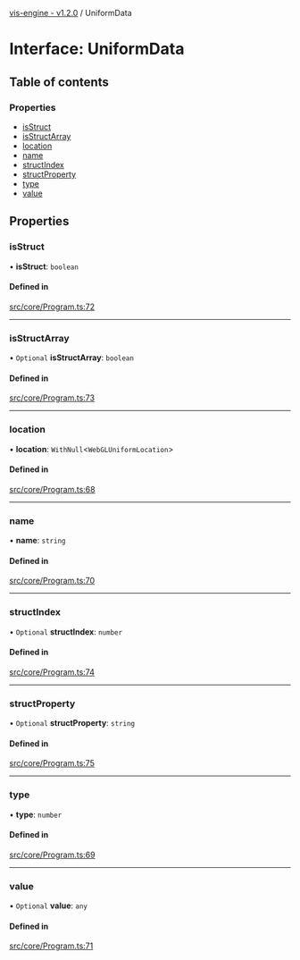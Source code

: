 [vis-engine - v1.2.0](../index.md) / UniformData

# Interface: UniformData

## Table of contents

### Properties

- [isStruct](UniformData.md#isstruct)
- [isStructArray](UniformData.md#isstructarray)
- [location](UniformData.md#location)
- [name](UniformData.md#name)
- [structIndex](UniformData.md#structindex)
- [structProperty](UniformData.md#structproperty)
- [type](UniformData.md#type)
- [value](UniformData.md#value)

## Properties

### isStruct

• **isStruct**: `boolean`

#### Defined in

[src/core/Program.ts:72](https://github.com/sakitam-gis/vis-engine/blob/master/src/core/Program.ts?at&#x3D;4124c8d#line&#x3D;72)

___

### isStructArray

• `Optional` **isStructArray**: `boolean`

#### Defined in

[src/core/Program.ts:73](https://github.com/sakitam-gis/vis-engine/blob/master/src/core/Program.ts?at&#x3D;4124c8d#line&#x3D;73)

___

### location

• **location**: `WithNull`<`WebGLUniformLocation`\>

#### Defined in

[src/core/Program.ts:68](https://github.com/sakitam-gis/vis-engine/blob/master/src/core/Program.ts?at&#x3D;4124c8d#line&#x3D;68)

___

### name

• **name**: `string`

#### Defined in

[src/core/Program.ts:70](https://github.com/sakitam-gis/vis-engine/blob/master/src/core/Program.ts?at&#x3D;4124c8d#line&#x3D;70)

___

### structIndex

• `Optional` **structIndex**: `number`

#### Defined in

[src/core/Program.ts:74](https://github.com/sakitam-gis/vis-engine/blob/master/src/core/Program.ts?at&#x3D;4124c8d#line&#x3D;74)

___

### structProperty

• `Optional` **structProperty**: `string`

#### Defined in

[src/core/Program.ts:75](https://github.com/sakitam-gis/vis-engine/blob/master/src/core/Program.ts?at&#x3D;4124c8d#line&#x3D;75)

___

### type

• **type**: `number`

#### Defined in

[src/core/Program.ts:69](https://github.com/sakitam-gis/vis-engine/blob/master/src/core/Program.ts?at&#x3D;4124c8d#line&#x3D;69)

___

### value

• `Optional` **value**: `any`

#### Defined in

[src/core/Program.ts:71](https://github.com/sakitam-gis/vis-engine/blob/master/src/core/Program.ts?at&#x3D;4124c8d#line&#x3D;71)
